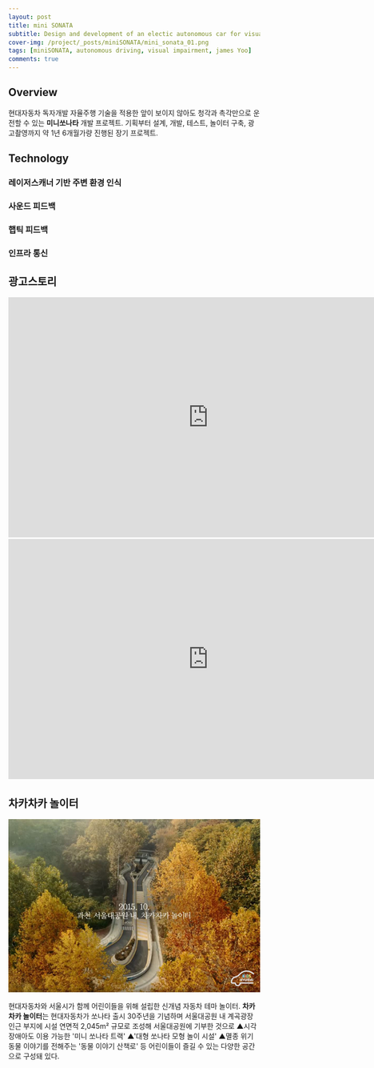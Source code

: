 ```yaml
---
layout: post
title: mini SONATA
subtitle: Design and development of an electic autonomous car for visual  impairment children
cover-img: /project/_posts/miniSONATA/mini_sonata_01.png
tags: [miniSONATA, autonomous driving, visual impairment, james Yoo]
comments: true
---
```


## Overview

현대자동차 독자개발 자율주행 기술을 적용한 앞이 보이지 않아도 청각과 촉각만으로 운전할 수 있는 **미니쏘나타** 개발 프로젝트. 기획부터 설계, 개발, 테스트, 놀이터 구축, 광고촬영까지 약 1년 6개월가량 진행된 장기 프로젝트.

## Technology

### 레이저스캐너 기반 주변 환경 인식
  
### 사운드 피드백
  
### 햅틱 피드백

### 인프라 통신


## 광고스토리

<iframe width="800" height="480" src="https://www.youtube.com/embed/tcl0pJUcJUk" title="[광고] [쏘나타(SONATA)] 차카차카 놀이터 - 키재기 편" frameborder="0" allow="accelerometer; clipboard-write; encrypted-media; gyroscope; picture-in-picture; web-share" allowfullscreen></iframe>

<iframe width="800" height="480" src="https://www.youtube.com/embed/9Y3UMIpIk0I" title="[광고] [쏘나타(SONATA)] 차카차카 놀이터 - 다큐멘터리 편" frameborder="0" allow="accelerometer; clipboard-write; encrypted-media; gyroscope; picture-in-picture; web-share" allowfullscreen></iframe>

## 차카차카 놀이터
  
![차카차카 놀이터](/project/_posts/miniSONATA/mini_sonata_05.png)  

현대자동차와 서울시가 함께 어린이들을 위해 설립한 신개념 자동차 테마 놀이터. **차카차카 놀이터**는 현대자동차가 쏘나타 출시 30주년을 기념하며 서울대공원 내 계곡광장 인근 부지에 시설 연면적 2,045m² 규모로 조성해 서울대공원에 기부한 것으로 ▲시각장애아도 이용 가능한 '미니 쏘나타 트랙' ▲'대형 쏘나타 모형 놀이 시설' ▲멸종 위기 동물 이야기를 전해주는 '동물 이야기 산책로' 등 어린이들이 즐길 수 있는 다양한 공간으로 구성돼 있다.